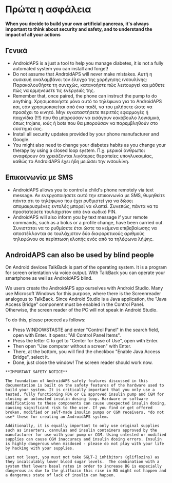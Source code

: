 # Πρώτα η ασφάλεια

**When you decide to build your own artificial pancreas, it's always important to think about security and safety, and to understand the impact of all your actions**

## Γενικά

- AndroidAPS is a just a tool to help you manage diabetes, it is not a fully automated system you can install and forget!
- Do not assume that AndroidAPS will never make mistakes. Αυτή η συσκευή αναλαμβάνει τον έλεγχο της χορήγησης ινσουλίνης: Παρακολουθήστε τη συνεχώς, κατανοήστε πώς λειτουργεί και μάθετε πώς να ερμηνεύετε τις ενέργειές της.
- Remember that, once paired, the phone can instruct the pump to do anything. Χρησιμοποιήστε μόνο αυτό το τηλέφωνο για το AndroidAPS και, εάν χρησιμοποιείται από ένα παιδί, να του μιλήσετε ώστε να προσέχει το κινητό. Μην εγκαταστήσετε περιττές εφαρμογές ή παιχνίδια (!!!) που θα μπορούσαν να εισάγουν κακόβουλο λογισμικό, όπως trojans, ιούς ή bots που θα μπορούσαν να παρεμβληθούν στο σύστημά σας.
- Install all security updates provided by your phone manufacturer and Google.
- You might also need to change your diabetes habits as you change your therapy by using a closed loop system. Π.χ. μερικοί άνθρωποι αναφέρουν ότι χρειάζονται λιγότερες θεραπείες υπογλυκαιμίας, καθώς το AndroidAPS έχει ήδη μειώσει την ινσουλίνη.

## Επικοινωνία με SMS

- AndroidAPS allows you to control a child's phone remotely via text message. Αν ενεργοποιήσετε αυτό την επικοινωνία με SMS, θυμηθείτε πάντα ότι το τηλέφωνο που έχει ρυθμιστεί για να δώσει απομακρυσμένες εντολές μπορεί να κλαπεί. Συνεπώς, πάντα να το προστατεύετε τουλάχιστον από ένα κωδικό PIN.
- AndroidAPS will also inform you by text message if your remote commands, such as a bolus or a profile change, have been carried out. Συνιστάται να το ρυθμίσετε έτσι ώστε τα κείμενα επιβεβαίωσης να αποστέλλονται σε τουλάχιστον δύο διαφορετικούς αριθμούς τηλεφώνου σε περίπτωση κλοπής ενός από τα τηλέφωνα λήψης.

## AndroidAPS can also be used by blind people

On Android devices TalkBack is part of the operating system. It is a program for screen orientation via voice output. With TalkBack you can operate your smartphone as well as AndroidAPS blind.

We users create the AndroidAPS app ourselves with Android Studio. Many use Microsoft Windows for this purpose, where there is the Screenreader analogous to TalkBack. Since Android Studio is a Java application, the "Java Access Bridge" component must be enabled in the Control Panel. Otherwise, the screen reader of the PC will not speak in Android Studio.

To do this, please proceed as follows:

- Press WINDOWSTASTE and enter "Control Panel" in the search field, open with Enter. It opens: "All Control Panel Items".
- Press the letter C to get to "Center for Ease of Use", open with Enter.
- Then open "Use computer without a screen" with Enter.
- There, at the bottom, you will find the checkbox "Enable Java Access Bridge", select it.
- Done, just close the window! The screen reader should work now.

```{note}
**IMPORTANT SAFETY NOTICE**

The foundation of AndroidAPS safety features discussed in this documentation is built on the safety features of the hardware used to build your system. It is critically important that you only use a tested, fully functioning FDA or CE approved insulin pump and CGM for closing an automated insulin dosing loop. Hardware or software modifications to these components can cause unexpected insulin dosing, causing significant risk to the user. If you find or get offered broken, modified or self-made insulin pumps or CGM receivers, *do not use* these for creating an AndroidAPS system.

Additionally, it is equally important to only use original supplies such as inserters, cannulas and insulin containers approved by the manufacturer for use with your pump or CGM. Using untested or modified supplies can cause CGM inaccuracy and insulin dosing errors. Insulin is highly dangerous when misdosed - please do not play with your life by hacking with your supplies.

Last not least, you must not take SGLT-2 inhibitors (gliflozins) as they incalculably lower blood sugar levels.  The combination with a system that lowers basal rates in order to increase BG is especially dangerous as due to the gliflozin this rise in BG might not happen and a dangerous state of lack of insulin can happen.
```
